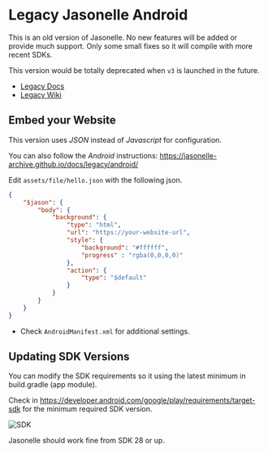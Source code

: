 # Legacy Jasonelle Android

This is an old version of Jasonelle. No new features will be added or provide much support. 
Only some small fixes so it will compile with more recent SDKs.

This version would be totally deprecated when `v3` is launched in the future.

- [Legacy Docs](https://jasonelle-archive.github.io/docs/legacy/)
- [Legacy Wiki](https://github.com/jasonelle-archive/jasonelle-v2/wiki)

## Embed your Website

This version uses *JSON* instead of *Javascript* for configuration.

You can also follow the _Android_ instructions: https://jasonelle-archive.github.io/docs/legacy/android/

Edit `assets/file/hello.json` with the following json.

```json
{
    "$jason": {
        "body": {
            "background": {
                "type": "html",
                "url": "https://your-website-url",
                "style": {
                    "background": "#ffffff",
                    "progress" : "rgba(0,0,0,0)"
                },
                "action": {
                    "type": "$default"
                }
            }
        }
    }
}
```

- Check `AndroidManifest.xml` for additional settings.

## Updating SDK Versions

You can modify the SDK requirements so it using the latest minimum in build.gradle (app module).

Check in https://developer.android.com/google/play/requirements/target-sdk for the minimum
required SDK version.

![SDK](https://github.com/jasonelle/jasonelle/assets/292738/3159f09b-5447-4016-9233-bf8d25baf501)

Jasonelle should work fine from SDK 28 or up.
